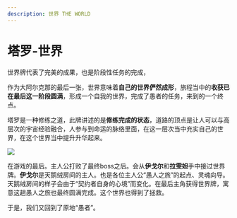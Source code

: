 ```yaml
---
description: 世界 THE WORLD
---
```


# 塔罗-世界

世界牌代表了完美的成果，也是阶段性任务的完成，

作为大阿尔克那的最后一张，世界意味着**自己的世界俨然成形**，旅程当中的**收获已在最后这一阶段圆满**，形成一个自我的世界，完成了愚者的任务，来到的一个终点。

塔罗是一种修练之道，此牌讲述的是**修练完成的状态**，道路的顶点是让人可以与高层次的宇宙经验融合，人参与到命运的脉络里面，在这一层次当中充实自己的世界，在这个世界当中提升升华起来。

![](https://pic1.zhimg.com/80/v2-2cc014c587453cd80a436532316ef0a4_720w.jpg)

在游戏的最后。主人公打败了最终boss之后。会从**伊戈尔**和**拉雯妲**手中接过世界牌。**伊戈尔**是天鹅绒房间的主人。也是各位主人公“愚人之旅”的起点、灵魂向导。天鹅绒房间的样子会由于“契约者自身的心境”而变化。在最后主角获得世界牌，寓意这趟愚人之旅也最终圆满完成。这个世界也得到了拯救。

于是，我们又回到了原地“愚者”。

